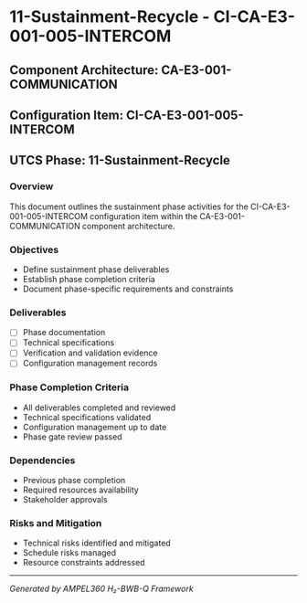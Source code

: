 # 11-Sustainment-Recycle - CI-CA-E3-001-005-INTERCOM

## Component Architecture: CA-E3-001-COMMUNICATION
## Configuration Item: CI-CA-E3-001-005-INTERCOM
## UTCS Phase: 11-Sustainment-Recycle

### Overview
This document outlines the sustainment phase activities for the CI-CA-E3-001-005-INTERCOM configuration item within the CA-E3-001-COMMUNICATION component architecture.

### Objectives
- Define sustainment phase deliverables
- Establish phase completion criteria
- Document phase-specific requirements and constraints

### Deliverables
- [ ] Phase documentation
- [ ] Technical specifications
- [ ] Verification and validation evidence
- [ ] Configuration management records

### Phase Completion Criteria
- All deliverables completed and reviewed
- Technical specifications validated
- Configuration management up to date
- Phase gate review passed

### Dependencies
- Previous phase completion
- Required resources availability
- Stakeholder approvals

### Risks and Mitigation
- Technical risks identified and mitigated
- Schedule risks managed
- Resource constraints addressed

---
*Generated by AMPEL360 H₂-BWB-Q Framework*
